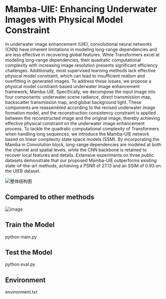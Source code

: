 # Mamba-UIE: Enhancing Underwater Images with Physical Model Constraint
In underwater image enhancement (UIE), convolutional neural networks (CNN) have inherent limitations in modeling long-range dependencies and are less effective in recovering global features. While Transformers excel at modeling long-range dependencies, their quadratic computational complexity with increasing image resolution presents significant efficiency challenges. Additionally, most supervised learning methods lack effective physical model constraint, which can lead to insufficient realism and overfitting in generated images. To address these issues, we propose a physical model constraint-based underwater image enhancement framework, Mamba-UIE. Specifically, we decompose the input image into four components: underwater scene radiance, direct transmission map, backscatter transmission map, and global background light. These components are reassembled according to the revised underwater image formation model, and the reconstruction consistency constraint is applied between the reconstructed image and the original image, thereby achieving effective physical constraint on the underwater image enhancement process. To tackle the quadratic computational complexity of Transformers when handling long sequences, we introduce the Mamba-UIE network based on linear complexity state space models (SSM). By incorporating the Mamba in Convolution block, long-range dependencies are modeled at both the channel and spatial levels, while the CNN backbone is retained to recover local features and details. Extensive experiments on three public datasets demonstrate that our proposed Mamba-UIE outperforms existing state-of-the-art methods, achieving a PSNR of 27.13 and an SSIM of 0.93 on the UIEB dataset.

![整体结构图](https://github.com/user-attachments/assets/e979c28e-05b1-4085-8d32-89b71ba5597c)



## Compared to other methods
![image](https://github.com/user-attachments/assets/e91ae8ed-2374-4845-bee1-64e99b243cdf)

## Train the Model
python main.py

## Test the Model
python eval.py

## Environment
environment.txt

